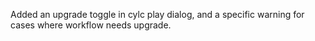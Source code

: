 Added an upgrade toggle in cylc play dialog, and a specific warning for cases where workflow needs upgrade.
